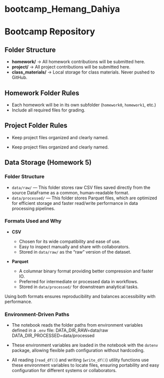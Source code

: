
# bootcamp_Hemang_Dahiya

# Bootcamp Repository
## Folder Structure
- **homework/** → All homework contributions will be submitted here.
- **project/** → All project contributions will be submitted here.
- **class_materials/** → Local storage for class materials. Never pushed to
GitHub.

## Homework Folder Rules
- Each homework will be in its own subfolder (`homework0`, `homework1`, etc.)
- Include all required files for grading.
## Project Folder Rules
- Keep project files organized and clearly named.

- Keep project files organized and clearly named.

## Data Storage (Homework 5)

### Folder Structure

- `data/raw/` — This folder stores raw CSV files saved directly from the source DataFrame as a common, human-readable format.
- `data/processed/` — This folder stores Parquet files, which are optimized for efficient storage and faster read/write performance in data processing pipelines.

### Formats Used and Why

- **CSV**  
  - Chosen for its wide compatibility and ease of use.  
  - Easy to inspect manually and share with collaborators.  
  - Stored in `data/raw/` as the “raw” version of the dataset.

- **Parquet**  
  - A columnar binary format providing better compression and faster IO.  
  - Preferred for intermediate or processed data in workflows.  
  - Stored in `data/processed/` for downstream analytical tasks.

Using both formats ensures reproducibility and balances accessibility with performance.

### Environment-Driven Paths

- The notebook reads the folder paths from environment variables defined in a `.env` file:
DATA_DIR_RAW=data/raw
DATA_DIR_PROCESSED=data/processed

- These environment variables are loaded in the notebook with the `dotenv` package, allowing flexible path configuration without hardcoding.

- All reading (`read_df()`) and writing (`write_df()`) utility functions use these environment variables to locate files, ensuring portability and easy configuration for different systems or collaborators.


